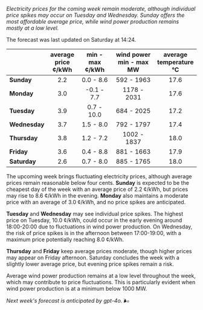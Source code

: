 *Electricity prices for the coming week remain moderate, although individual price spikes may occur on Tuesday and Wednesday. Sunday offers the most affordable average price, while wind power production remains mostly at a low level.*

The forecast was last updated on Saturday at 14:24.

|               | average<br>price<br>¢/kWh | min - max<br>¢/kWh | wind power<br>min - max<br>MW | average<br>temperature<br>°C |
|:-------------|:----------------:|:----------------:|:-------------:|:-------------:|
| **Sunday**    |        2.2        |      0.0 - 8.6      |    592 - 1963    |      17.6       |
| **Monday**    |        3.0        |     -0.1 - 7.7      |   1178 - 2031    |      17.6       |
| **Tuesday**   |        3.9        |      0.7 - 10.0     |    684 - 2025    |      17.2       |
| **Wednesday** |        3.7        |      1.5 - 8.0      |    792 - 1797    |      17.4       |
| **Thursday**  |        3.8        |      1.2 - 7.2      |   1002 - 1837    |      18.0       |
| **Friday**    |        3.6        |      0.4 - 8.8      |    881 - 1663    |      17.9       |
| **Saturday**  |        2.6        |      0.7 - 8.0      |    885 - 1765    |      18.0       |

The upcoming week brings fluctuating electricity prices, although average prices remain reasonable below four cents. **Sunday** is expected to be the cheapest day of the week with an average price of 2.2 ¢/kWh, but prices may rise to 8.6 ¢/kWh in the evening. **Monday** also maintains a moderate price with an average of 3.0 ¢/kWh, and no price spikes are anticipated.

**Tuesday** and **Wednesday** may see individual price spikes. The highest price on Tuesday, 10.0 ¢/kWh, could occur in the early evening around 18:00-20:00 due to fluctuations in wind power production. On Wednesday, the risk of price spikes is in the afternoon between 17:00-19:00, with a maximum price potentially reaching 8.0 ¢/kWh.

**Thursday** and **Friday** keep average prices moderate, though higher prices may appear on Friday afternoon. Saturday concludes the week with a slightly lower average price, but evening price spikes remain a risk.

Average wind power production remains at a low level throughout the week, which may contribute to price fluctuations. This is particularly evident when wind power production is at a minimum below 1000 MW.

*Next week's forecast is anticipated by gpt-4o.* 🌬️
